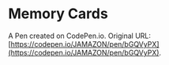 # Memory Cards

A Pen created on CodePen.io. Original URL: [https://codepen.io/JAMAZON/pen/bGQVyPX](https://codepen.io/JAMAZON/pen/bGQVyPX).

